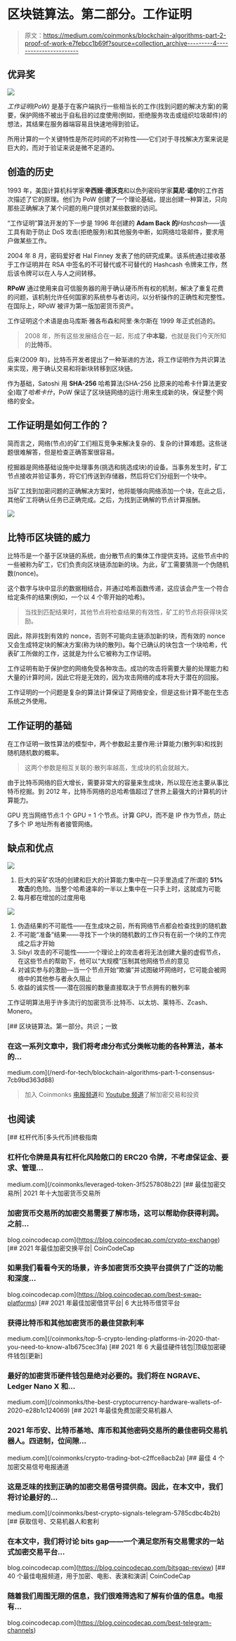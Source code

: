# 区块链算法。第二部分。工作证明

> 原文：<https://medium.com/coinmonks/blockchain-algorithms-part-2-proof-of-work-e7febcc1b69f?source=collection_archive---------4----------------------->

## 优异奖

![](img/e3feff4da71ba05d2d321790740a465c.png)

*工作证明(PoW)* 是基于在客户端执行一些相当长的工作(找到问题的解决方案)的需要，保护网络不被出于自私目的过度使用(例如，拒绝服务攻击或组织垃圾邮件)的想法，其结果在服务器端容易且快速地得到验证。

所用计算的一个关键特性是所花时间的不对称性——它们对于寻找解决方案来说是巨大的，而对于验证来说是微不足道的。

## 创造的历史

1993 年，美国计算机科学家**辛西娅·德沃克**和以色列密码学家**莫尼·诺尔**的工作首次描述了它的原理。他们为 PoW 创建了一个理论基础，提出创建一种算法，只向那些正确解决了某个问题的用户提供对某些数据的访问。

“工作证明”算法开发的下一步是 1996 年创建的 **Adam Back 的***Hashcash*——该工具有助于防止 DoS 攻击(拒绝服务)和其他服务中断，如网络垃圾邮件，要求用户做某些工作。

2004 年 8 月，密码爱好者 Hal Finney 发表了他的研究成果。该系统通过接收基于工作证明并在 RSA 中签名的不可替代或不可替代的 Hashcash 令牌来工作，然后该令牌可以在人与人之间转移。

**RPoW** 通过使用来自可信服务器的用于确认硬币所有权的机制，解决了重复花费的问题，该机制允许任何国家的系统参与者访问，以分析操作的正确性和完整性。在国际上，RPoW 被评为第一版加密货币资产。

工作证明这个术语是由马库斯·雅各布森和阿里·朱尔斯在 1999 年正式创造的。

> 2008 年，所有这些发展结合在一起，形成了**中本聪**，也就是我们今天所知的**比特币**。

后来(2009 年)，比特币开发者提出了一种渐进的方法，将工作证明作为共识算法来实现，用于确认交易和将新块转移到区块链。

作为基础，Satoshi 用 **SHA-256** 哈希算法(SHA-256 比原来的哈希卡什算法更安全)取了*哈希卡什*，PoW 保证了区块链网络的运行:用来生成新的块，保证整个网络的安全。

## 工作证明是如何工作的？

简而言之，网络(节点)的矿工们相互竞争来解决复杂的、复杂的计算难题。这些谜题很难解答，但是检查正确答案很容易。

挖掘器是网络基础设施中处理事务(挑选和挑选成块)的设备。当事务发生时，矿工节点接收并验证事务，将它们传送到存储器，然后将它们分组到一个块中。

当矿工找到加密问题的正确解决方案时，他将能够向网络添加一个块，在此之后，其他矿工将确认任务已正确完成。之后，为找到正确解的节点计算报酬。

![](img/ce04c8f108ae305a32241825c8c6a702.png)

## 比特币区块链的威力

比特币是一个基于区块链的系统，由分散节点的集体工作提供支持。这些节点中的一些被称为矿工，它们负责向区块链添加新的块。为此，矿工需要猜测一个伪随机数(nonce)。

这个数字与块中显示的数据相结合，并通过哈希函数传递，这应该会产生一个符合给定条件的结果(例如，一个以 4 个零开始的哈希)。

> 当找到匹配结果时，其他节点将检查结果的有效性，矿工的节点将获得块奖励。

因此，除非找到有效的 nonce，否则不可能向主链添加新的块，而有效的 nonce 又会生成特定块的解决方案(称为块的散列)。每个已确认的块包含一个块哈希，代表矿工所做的工作，这就是为什么它被称为工作证明。

工作证明有助于保护您的网络免受各种攻击。成功的攻击将需要大量的处理能力和大量的计算时间，因此它将是无效的，因为攻击网络的成本将大于潜在的回报。

工作证明的一个问题是复杂的算法计算保证了网络安全，但是这些计算不能在生态系统之外使用。

## 工作证明的基础

在工作证明一致性算法的模型中，两个参数起主要作用:计算能力(散列率)和找到随机随机数的概率。

> 这两个参数是相互关联的:散列率越高，生成块的机会就越大。

由于比特币网络的巨大增长，需要非常大的容量来生成块，所以现在池主要从事比特币挖掘。到 2012 年，比特币网络的总哈希值超过了世界上最强大的计算机的计算能力。

GPU 充当网络节点:1 个 GPU = 1 个节点。计算 GPU，而不是 IP 作为节点，防止了多个 IP 地址所有者接管网络。

## 缺点和优点

![](img/436a0147d6d321eb8a5ad2e23eac9180.png)

1.  巨大的采矿农场的创建和巨大的计算能力集中在一只手里造成了所谓的 **51%攻击**的危险。当整个哈希速率的一半以上集中在一只手上时，这就成为可能
2.  每月都在增加的过度用电

![](img/7dd19420c5fdfea42f3553c68a56b6ef.png)

1.  伪造结果的不可能性——在生成块之前，所有网络节点都会检查找到的随机数
2.  不可能“准备”结果——寻找下一个块的随机数的工作只有在前一个块的工作完成之后才开始
3.  Sibyl 攻击的不可能性——一个理论上的攻击者将无法创建大量的虚假节点，在这些节点的帮助下，他可以“大规模”压制其他网络节点的意见
4.  对诚实参与的激励—当一个节点开始“欺骗”并试图破坏网络时，它可能会被网络中的其他参与者永久阻止
5.  收益的诚实性——潜在回报的数量直接取决于节点拥有的散列率

工作证明算法用于许多流行的加密货币:比特币、以太坊、莱特币、Zcash、Monero。

[](/nerd-for-tech/blockchain-algorithms-part-1-consensus-7cb9bd363d88) [## 区块链算法。第一部分。共识；一致

### 在这一系列文章中，我们将考虑分布式分类帐功能的各种算法，基本的…

medium.com](/nerd-for-tech/blockchain-algorithms-part-1-consensus-7cb9bd363d88) 

> 加入 Coinmonks [电报频道](https://t.me/coincodecap)和 [Youtube 频道](https://www.youtube.com/c/coinmonks/videos)了解加密交易和投资

## 也阅读

[](/coinmonks/leveraged-token-3f5257808b22) [## 杠杆代币[多头代币]终极指南

### 杠杆化令牌是具有杠杆化风险敞口的 ERC20 令牌，不考虑保证金、要求、管理…

medium.com](/coinmonks/leveraged-token-3f5257808b22) [](https://blog.coincodecap.com/crypto-exchange) [## 最佳加密交易所| 2021 年十大加密货币交易所

### 加密货币交易所的加密交易需要了解市场，这可以帮助你获得利润。之前…

blog.coincodecap.com](https://blog.coincodecap.com/crypto-exchange) [](https://blog.coincodecap.com/best-swap-platforms) [## 2021 年最佳加密交换平台| CoinCodeCap

### 如果我们看看今天的场景，许多加密货币交换平台提供了广泛的功能和深度…

blog.coincodecap.com](https://blog.coincodecap.com/best-swap-platforms) [](/coinmonks/top-5-crypto-lending-platforms-in-2020-that-you-need-to-know-a1b675cec3fa) [## 2021 年最佳加密借贷平台| 6 大比特币借贷平台

### 获得比特币和其他加密货币的最佳贷款利率

medium.com](/coinmonks/top-5-crypto-lending-platforms-in-2020-that-you-need-to-know-a1b675cec3fa) [](/coinmonks/the-best-cryptocurrency-hardware-wallets-of-2020-e28b1c124069) [## 2021 年 6 大最佳硬件钱包|顶级加密硬件钱包[更新]

### 最好的加密货币硬件钱包是绝对必要的。我们将在 NGRAVE、Ledger Nano X 和…

medium.com](/coinmonks/the-best-cryptocurrency-hardware-wallets-of-2020-e28b1c124069) [](/coinmonks/crypto-trading-bot-c2ffce8acb2a) [## 2021 年最佳免费加密交易机器人

### 2021 年币安、比特币基地、库币和其他密码交易所的最佳密码交易机器人。四进制，位间隙…

medium.com](/coinmonks/crypto-trading-bot-c2ffce8acb2a) [](/coinmonks/best-crypto-signals-telegram-5785cdbc4b2b) [## 最佳 4 个加密交易信号电报通道

### 这是乏味的找到正确的加密交易信号提供商。因此，在本文中，我们将讨论最好的…

medium.com](/coinmonks/best-crypto-signals-telegram-5785cdbc4b2b) [](https://blog.coincodecap.com/bitsgap-review) [## 获取信号、交易机器人和套利

### 在本文中，我们将讨论 bits gap——一个满足您所有交易需求的一站式加密交易平台…

blog.coincodecap.com](https://blog.coincodecap.com/bitsgap-review) [](https://blog.coincodecap.com/best-telegram-channels) [## 40 个最佳电报频道，用于加密、电影、表演和演讲| CoinCodeCap

### 随着我们周围无限的信息，我们很难筛选和了解有价值的信息。电报有…

blog.coincodecap.com](https://blog.coincodecap.com/best-telegram-channels)